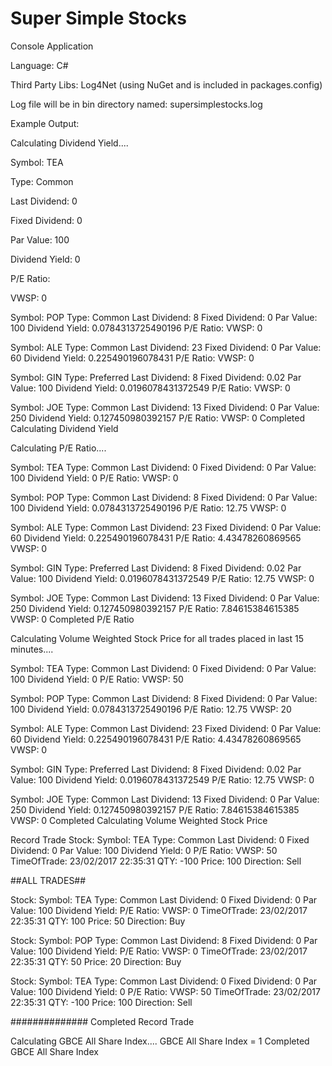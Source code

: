 
# Super Simple Stocks

Console Application

Language: C#

Third Party Libs: Log4Net (using NuGet and is included in packages.config)

Log file will be in bin directory named: supersimplestocks.log

Example Output:

Calculating Dividend Yield....


Symbol: TEA

Type: Common

Last Dividend: 0

Fixed Dividend: 0

Par Value: 100

Dividend Yield: 0

P/E Ratio:

VWSP: 0


Symbol: POP
Type: Common
Last Dividend: 8
Fixed Dividend: 0
Par Value: 100
Dividend Yield: 0.0784313725490196
P/E Ratio:
VWSP: 0


Symbol: ALE
Type: Common
Last Dividend: 23
Fixed Dividend: 0
Par Value: 60
Dividend Yield: 0.225490196078431
P/E Ratio:
VWSP: 0


Symbol: GIN
Type: Preferred
Last Dividend: 8
Fixed Dividend: 0.02
Par Value: 100
Dividend Yield: 0.0196078431372549
P/E Ratio:
VWSP: 0


Symbol: JOE
Type: Common
Last Dividend: 13
Fixed Dividend: 0
Par Value: 250
Dividend Yield: 0.127450980392157
P/E Ratio:
VWSP: 0
Completed Calculating Dividend Yield



Calculating P/E Ratio....


Symbol: TEA
Type: Common
Last Dividend: 0
Fixed Dividend: 0
Par Value: 100
Dividend Yield: 0
P/E Ratio:
VWSP: 0


Symbol: POP
Type: Common
Last Dividend: 8
Fixed Dividend: 0
Par Value: 100
Dividend Yield: 0.0784313725490196
P/E Ratio: 12.75
VWSP: 0


Symbol: ALE
Type: Common
Last Dividend: 23
Fixed Dividend: 0
Par Value: 60
Dividend Yield: 0.225490196078431
P/E Ratio: 4.43478260869565
VWSP: 0


Symbol: GIN
Type: Preferred
Last Dividend: 8
Fixed Dividend: 0.02
Par Value: 100
Dividend Yield: 0.0196078431372549
P/E Ratio: 12.75
VWSP: 0


Symbol: JOE
Type: Common
Last Dividend: 13
Fixed Dividend: 0
Par Value: 250
Dividend Yield: 0.127450980392157
P/E Ratio: 7.84615384615385
VWSP: 0
Completed P/E Ratio



Calculating Volume Weighted Stock Price for all trades placed in last 15 minutes....


Symbol: TEA
Type: Common
Last Dividend: 0
Fixed Dividend: 0
Par Value: 100
Dividend Yield: 0
P/E Ratio:
VWSP: 50


Symbol: POP
Type: Common
Last Dividend: 8
Fixed Dividend: 0
Par Value: 100
Dividend Yield: 0.0784313725490196
P/E Ratio: 12.75
VWSP: 20


Symbol: ALE
Type: Common
Last Dividend: 23
Fixed Dividend: 0
Par Value: 60
Dividend Yield: 0.225490196078431
P/E Ratio: 4.43478260869565
VWSP: 0


Symbol: GIN
Type: Preferred
Last Dividend: 8
Fixed Dividend: 0.02
Par Value: 100
Dividend Yield: 0.0196078431372549
P/E Ratio: 12.75
VWSP: 0


Symbol: JOE
Type: Common
Last Dividend: 13
Fixed Dividend: 0
Par Value: 250
Dividend Yield: 0.127450980392157
P/E Ratio: 7.84615384615385
VWSP: 0
Completed Calculating Volume Weighted Stock Price



Record Trade
Stock:
Symbol: TEA
Type: Common
Last Dividend: 0
Fixed Dividend: 0
Par Value: 100
Dividend Yield: 0
P/E Ratio:
VWSP: 50
TimeOfTrade: 23/02/2017 22:35:31
QTY: -100
Price: 100
Direction: Sell

##ALL TRADES##


Stock:
Symbol: TEA
Type: Common
Last Dividend: 0
Fixed Dividend: 0
Par Value: 100
Dividend Yield:
P/E Ratio:
VWSP: 0
TimeOfTrade: 23/02/2017 22:35:31
QTY: 100
Price: 50
Direction: Buy



Stock:
Symbol: POP
Type: Common
Last Dividend: 8
Fixed Dividend: 0
Par Value: 100
Dividend Yield:
P/E Ratio:
VWSP: 0
TimeOfTrade: 23/02/2017 22:35:31
QTY: 50
Price: 20
Direction: Buy



Stock:
Symbol: TEA
Type: Common
Last Dividend: 0
Fixed Dividend: 0
Par Value: 100
Dividend Yield: 0
P/E Ratio:
VWSP: 50
TimeOfTrade: 23/02/2017 22:35:31
QTY: -100
Price: 100
Direction: Sell

##############
Completed Record Trade



Calculating GBCE All Share Index....
GBCE All Share Index = 1
Completed GBCE All Share Index


